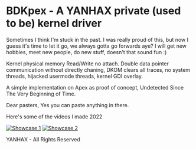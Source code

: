 # BDKpex - A YANHAX private (used to be) kernel driver

Sometimes I think I'm stuck in the past. I was really proud of this, but now I guess it's time to let it go, we always gotta go forwards aye? I will get new hobbies, meet new people, do new stuff, doesn't that sound fun :)

Kernel physical memory Read/Write no attach. Double data pointer communication without directly chaning, DKOM clears all traces, no system threads, hijacked usermode threads, kernel GDI overlay.

A simple implementation on Apex as proof of concept, Undetected Since The Very Beginning of Time.

Dear pasters, Yes you can paste anything in there.

Here's some of the videos I made 2022

[![Showcase 1](https://img.youtube.com/vi/fQQOC9evsuE/0.jpg)](https://www.youtube.com/watch?v=fQQOC9evsuE)
[![Showcase 2](https://img.youtube.com/vi/-Jm-8XeVV5c/0.jpg)](https://www.youtube.com/watch?v=-Jm-8XeVV5c)

YANHAX - All Rights Reserved
